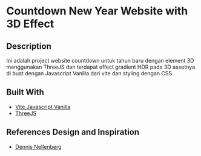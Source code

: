 # Countdown New Year Website with 3D Effect


## Description

Ini adalah project website countdown untuk tahun baru dengan element 3D menggunakan ThreeJS dan terdapat effect gradient HDR pada 3D assetnya di buat dengan Javascript Vanilla dari vite dan styling dengan CSS.

## Built With

- [Vite Javascript Vanilla](https://vitejs.dev/guide/)
- [ThreeJS](https://threejs.org/)

## References Design and Inspiration

- [Dennis Nellenberg](https://dennissnellenberg.com/)
